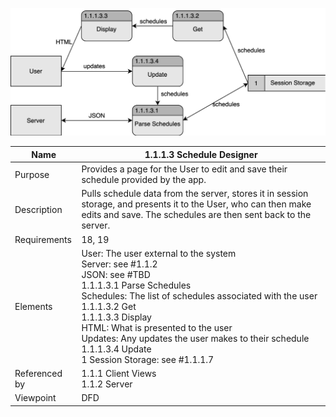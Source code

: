 ![Design Document](TeamThreeFiles/1.1.1.3v6.svg)

| Name | 1.1.1.3 Schedule Designer |
| ----------- | ---------- |
| Purpose | Provides a page for the User to edit and save their schedule provided by the app. |
| Description | Pulls schedule data from the server, stores it in session storage, and presents it to the User, who can then make edits and save. The schedules are then sent back to the server. |
| Requirements | 18, 19 |
| Elements | User: The user external to the system<br>Server: see #1.1.2<br>JSON: see #TBD<br>1.1.1.3.1 Parse Schedules<br>Schedules: The list of schedules associated with the user<br>1.1.1.3.2 Get<br>1.1.1.3.3 Display<br>HTML: What is presented to the user<br>Updates: Any updates the user makes to their schedule<br>1.1.1.3.4 Update<br>1 Session Storage: see #1.1.1.7 |
| Referenced by | 1.1.1 Client Views<br>1.1.2 Server |
| Viewpoint | DFD |
